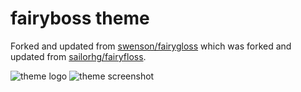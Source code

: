 # fairyboss theme

Forked and updated from [swenson/fairygloss](https://github.com/swenson/fairygloss) which was forked and updated from [sailorhg/fairyfloss](http://github.com/sailorhg/fairyfloss).

![theme logo](http://sailorhg.github.io/fairyfloss/fairyfloss.png)
![theme screenshot](http://sailorhg.github.io/fairyfloss/code.png)
